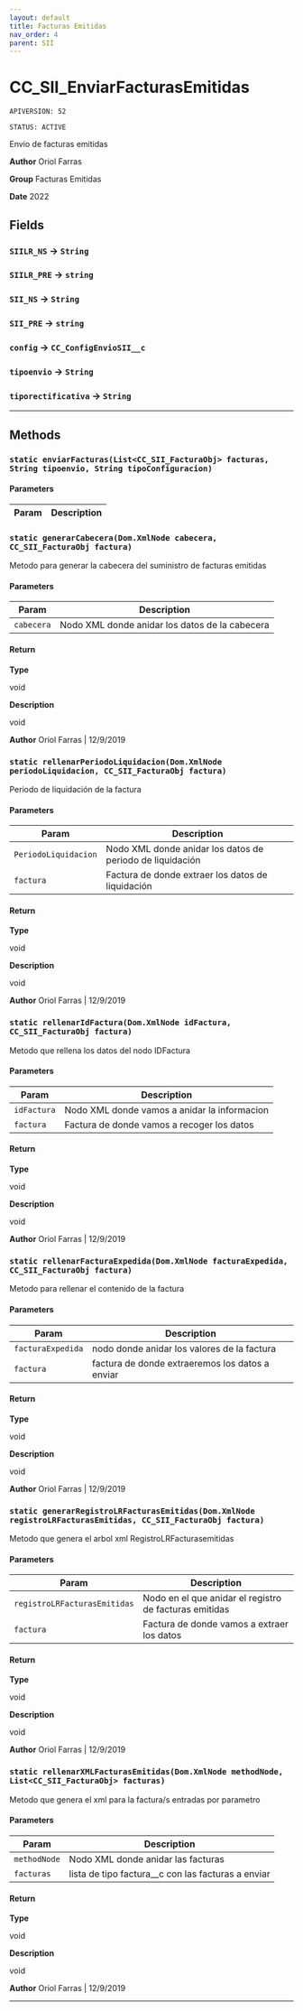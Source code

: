 ```yaml
---
layout: default
title: Facturas Emitidas
nav_order: 4
parent: SII
---
```


# CC_SII_EnviarFacturasEmitidas

`APIVERSION: 52`

`STATUS: ACTIVE`

Envio de facturas emitidas

**Author** Oriol Farras

**Group** Facturas Emitidas

**Date** 2022

## Fields

### `SIILR_NS` → `String`

### `SIILR_PRE` → `string`

### `SII_NS` → `String`

### `SII_PRE` → `string`

### `config` → `CC_ConfigEnvioSII__c`

### `tipoenvio` → `String`

### `tiporectificativa` → `String`

---

## Methods

### `static enviarFacturas(List<CC_SII_FacturaObj> facturas, String tipoenvio, String tipoConfiguracion)`

#### Parameters

| Param | Description |
| ----- | ----------- |

### `static generarCabecera(Dom.XmlNode cabecera, CC_SII_FacturaObj factura)`

Metodo para generar la cabecera del suministro de facturas emitidas

#### Parameters

| Param      | Description                                    |
| ---------- | ---------------------------------------------- |
| `cabecera` | Nodo XML donde anidar los datos de la cabecera |

#### Return

**Type**

void

**Description**

void

**Author** Oriol Farras | 12/9/2019

### `static rellenarPeriodoLiquidacion(Dom.XmlNode periodoLiquidacion, CC_SII_FacturaObj factura)`

Periodo de liquidación de la factura

#### Parameters

| Param                | Description                                               |
| -------------------- | --------------------------------------------------------- |
| `PeriodoLiquidacion` | Nodo XML donde anidar los datos de periodo de liquidación |
| `factura`            | Factura de donde extraer los datos de liquidación         |

#### Return

**Type**

void

**Description**

void

**Author** Oriol Farras | 12/9/2019

### `static rellenarIdFactura(Dom.XmlNode idFactura, CC_SII_FacturaObj factura)`

Metodo que rellena los datos del nodo IDFactura

#### Parameters

| Param       | Description                                  |
| ----------- | -------------------------------------------- |
| `idFactura` | Nodo XML donde vamos a anidar la informacion |
| `factura`   | Factura de donde vamos a recoger los datos   |

#### Return

**Type**

void

**Description**

void

**Author** Oriol Farras | 12/9/2019

### `static rellenarFacturaExpedida(Dom.XmlNode facturaExpedida, CC_SII_FacturaObj factura)`

Metodo para rellenar el contenido de la factura

#### Parameters

| Param             | Description                                     |
| ----------------- | ----------------------------------------------- |
| `facturaExpedida` | nodo donde anidar los valores de la factura     |
| `factura`         | factura de donde extraeremos los datos a enviar |

#### Return

**Type**

void

**Description**

void

**Author** Oriol Farras | 12/9/2019

### `static generarRegistroLRFacturasEmitidas(Dom.XmlNode registroLRFacturasEmitidas, CC_SII_FacturaObj factura)`

Metodo que genera el arbol xml RegistroLRFacturasemitidas

#### Parameters

| Param                        | Description                                            |
| ---------------------------- | ------------------------------------------------------ |
| `registroLRFacturasEmitidas` | Nodo en el que anidar el registro de facturas emitidas |
| `factura`                    | Factura de donde vamos a extraer los datos             |

#### Return

**Type**

void

**Description**

void

**Author** Oriol Farras | 12/9/2019

### `static rellenarXMLFacturasEmitidas(Dom.XmlNode methodNode, List<CC_SII_FacturaObj> facturas)`

Metodo que genera el xml para la factura/s entradas por parametro

#### Parameters

| Param        | Description                                          |
| ------------ | ---------------------------------------------------- |
| `methodNode` | Nodo XML donde anidar las facturas                   |
| `facturas`   | lista de tipo factura\_\_c con las facturas a enviar |

#### Return

**Type**

void

**Description**

void

**Author** Oriol Farras | 12/9/2019

---
